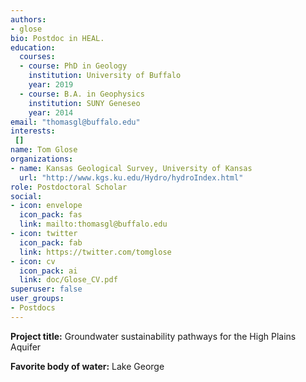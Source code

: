 ```yaml
---
authors:
- glose
bio: Postdoc in HEAL.
education:
  courses:
  - course: PhD in Geology
    institution: University of Buffalo
    year: 2019
  - course: B.A. in Geophysics
    institution: SUNY Geneseo
    year: 2014
email: "thomasgl@buffalo.edu"
interests:
 []
name: Tom Glose
organizations:
- name: Kansas Geological Survey, University of Kansas
  url: "http://www.kgs.ku.edu/Hydro/hydroIndex.html"
role: Postdoctoral Scholar
social:
- icon: envelope
  icon_pack: fas
  link: mailto:thomasgl@buffalo.edu
- icon: twitter
  icon_pack: fab
  link: https://twitter.com/tomglose
- icon: cv
  icon_pack: ai
  link: doc/Glose_CV.pdf
superuser: false
user_groups:
- Postdocs
---
```

**Project title:** Groundwater sustainability pathways for the High Plains Aquifer

**Favorite body of water:** Lake George
